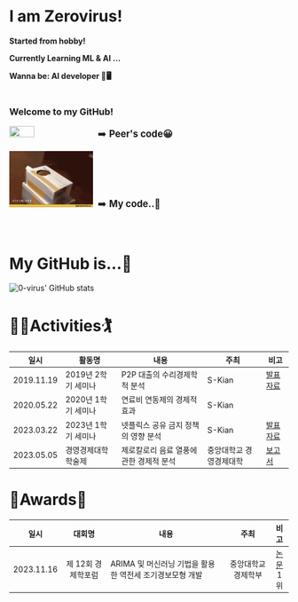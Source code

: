 # I am Zerovirus!

**Started from hobby!**

**Currently Learning ML & AI ...**

**Wanna be: AI developer 🤖🖥️**
<br/>
<br/>
### Welcome to my GitHub!

<img src='./images/tank.gif' width='30%' height='30%'> <span style='font-size: 1.2em'>&nbsp;➡️ **Peer's code😀**</span>

<img src='./images/cat.gif' width='30%' height='30%'> <span style='font-size: 1.2em'>&nbsp;➡️ **My code..🤣**</span>
<br/><br/><br/>
# My GitHub is...🤔
![0-virus' GitHub stats](https://github-readme-stats.vercel.app/api?username=0-virus&show_icons=true&theme=dracula)

# 🏌️‍♂️Activities🏌️‍
|일시|활동명|내용|주최|비고|
|:---:|------|----|---|----|
|2019.11.19|2019년 2학기 세미나|P2P 대출의 수리경제학적 분석|S-Kian|[발표자료](<./files/2019 2학기 스키안 세미나 ppt.pptx>)|
|2020.05.22|2020년 1학기 세미나|연료비 연동제의 경제적 효과|S-Kian|
|2023.03.22|2023년 1학기 세미나|넷플릭스 공유 금지 정책의 영향 분석|S-Kian|[발표자료](<./files/2023 2학기 스키안 세미나 ppt.pptx>)|
|2023.05.05|경영경제대학 학술제|제로칼로리 음료 열풍에 관한 경제적 분석|중앙대학교 경영경제대학|[보고서](<./files/2023 경영경제대학 학술제 보고서 - 그저 빛날 조.pdf>)|


# 🎉Awards🎉
|일시|대회명|내용|주최|비고|
|:---:|:---:|-----|:---:|:---:|
|2023.11.16|제 12회 경제학포럼|ARIMA 및 머신러닝 기법을 활용한 역전세 조기경보모형 개발|중앙대학교 경제학부|[논문](<./files/2023 스키안 포럼 논문.pdf>)<br/>1위|

